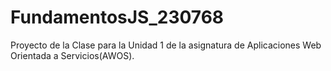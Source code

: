 # FundamentosJS_230768
Proyecto de la Clase para la Unidad 1 de la asignatura de Aplicaciones Web Orientada a Servicios(AWOS).
